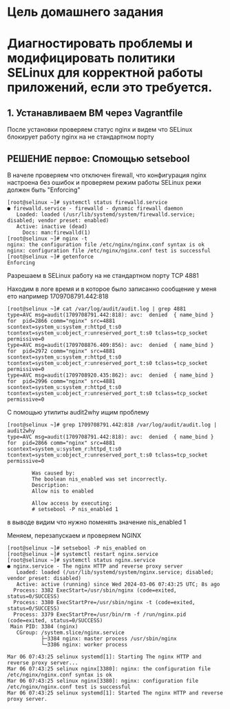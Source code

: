 # Цель домашнего задания
# Диагностировать проблемы и модифицировать политики SELinux для корректной работы приложений, если это требуется.

## 1. Устанавливаем ВМ через Vagrantfile

После установки проверяем статус nginx и видем что SELinux блокирует работу nginx на не стандартном порту

## РЕШЕНИЕ первое: Спомощью setsebool

В начеле проверяем что отключен firewall, что конфигурация nginx настроена без ошибок и проверяем режим работы SELinux режи должен быть "Enforcing"
```
[root@selinux ~]# systemctl status firewalld.service 
● firewalld.service - firewalld - dynamic firewall daemon
   Loaded: loaded (/usr/lib/systemd/system/firewalld.service; disabled; vendor preset: enabled)
   Active: inactive (dead)
     Docs: man:firewalld(1)
[root@selinux ~]# nginx -t
nginx: the configuration file /etc/nginx/nginx.conf syntax is ok
nginx: configuration file /etc/nginx/nginx.conf test is successful
[root@selinux ~]# getenforce 
Enforcing
```
Разрешаем в SELinux работу на не стандартном порту TCP 4881

Находим в логе время и в которое было записанно сообщение у меня ето например 1709708791.442:818
```
[root@selinux ~]# cat /var/log/audit/audit.log | grep 4881
type=AVC msg=audit(1709708791.442:818): avc:  denied  { name_bind } for  pid=2866 comm="nginx" src=4881 scontext=system_u:system_r:httpd_t:s0 tcontext=system_u:object_r:unreserved_port_t:s0 tclass=tcp_socket permissive=0
type=AVC msg=audit(1709708876.409:856): avc:  denied  { name_bind } for  pid=2972 comm="nginx" src=4881 scontext=system_u:system_r:httpd_t:s0 tcontext=system_u:object_r:unreserved_port_t:s0 tclass=tcp_socket permissive=0
type=AVC msg=audit(1709708920.435:862): avc:  denied  { name_bind } for  pid=2996 comm="nginx" src=4881 scontext=system_u:system_r:httpd_t:s0 tcontext=system_u:object_r:unreserved_port_t:s0 tclass=tcp_socket permissive=0
```
С помощью утилиты audit2why ищим проблему
```
[root@selinux ~]# grep 1709708791.442:818 /var/log/audit/audit.log | audit2why
type=AVC msg=audit(1709708791.442:818): avc:  denied  { name_bind } for  pid=2866 comm="nginx" src=4881 scontext=system_u:system_r:httpd_t:s0 tcontext=system_u:object_r:unreserved_port_t:s0 tclass=tcp_socket permissive=0

        Was caused by:
        The boolean nis_enabled was set incorrectly. 
        Description:
        Allow nis to enabled

        Allow access by executing:
        # setsebool -P nis_enabled 1
```
в выводе видим что нужно поменять значение nis_enabled 1

Меняем, перезапускаем и проверяем NGINX
```
[root@selinux ~]# setsebool -P nis_enabled on
[root@selinux ~]# systemctl restart nginx.service 
[root@selinux ~]# systemctl status nginx.service 
● nginx.service - The nginx HTTP and reverse proxy server
   Loaded: loaded (/usr/lib/systemd/system/nginx.service; disabled; vendor preset: disabled)
   Active: active (running) since Wed 2024-03-06 07:43:25 UTC; 8s ago
  Process: 3382 ExecStart=/usr/sbin/nginx (code=exited, status=0/SUCCESS)
  Process: 3380 ExecStartPre=/usr/sbin/nginx -t (code=exited, status=0/SUCCESS)
  Process: 3379 ExecStartPre=/usr/bin/rm -f /run/nginx.pid (code=exited, status=0/SUCCESS)
 Main PID: 3384 (nginx)
   CGroup: /system.slice/nginx.service
           ├─3384 nginx: master process /usr/sbin/nginx
           └─3386 nginx: worker process

Mar 06 07:43:25 selinux systemd[1]: Starting The nginx HTTP and reverse proxy server...
Mar 06 07:43:25 selinux nginx[3380]: nginx: the configuration file /etc/nginx/nginx.conf syntax is ok
Mar 06 07:43:25 selinux nginx[3380]: nginx: configuration file /etc/nginx/nginx.conf test is successful
Mar 06 07:43:25 selinux systemd[1]: Started The nginx HTTP and reverse proxy server.
```


